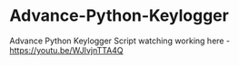 # Advance-Python-Keylogger

Advance Python Keylogger Script
watching working here - https://youtu.be/WJIvjnTTA4Q
